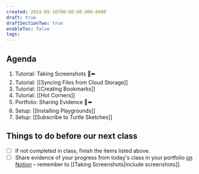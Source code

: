 ```yaml
---
created: 2024-09-16T00:00:00.000-0400
draft: true
draftSectionTwo: true
enableToc: false
tags:
---
```

## Agenda
1. Tutorial: Taking Screenshots 🫥⬅️
2. Tutorial: [[Syncing Files from Cloud Storage]]
3. Tutorial: [[Creating Bookmarks]] 
4. Tutorial: [[Hot Corners]]
5. Portfolio: Sharing Evidence 🫥⬅️
6. Setup: [[Installing Playgrounds]]
7. Setup: [[Subscribe to Turtle Sketches]]

## Things to do before our next class
- [ ] If not completed in class, finish the items listed above.
- [ ] Share evidence of your progress from today's class in your portfolio [on Notion](https://notion.so) – remember to [[Taking Screenshots|include screenshots]].